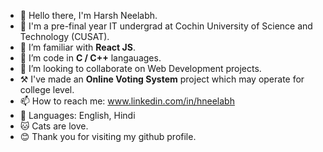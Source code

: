 - 👋 Hello there, I'm Harsh Neelabh.
- 🏫 I'm a pre-final year IT undergrad at Cochin University of Science and Technology (CUSAT).
- 🌱 I’m familiar with **React JS**.
- 🔭 I’m code in **C / C++** langauages.
- 👯 I’m looking to collaborate on Web Development projects.
- ⚒️ I've made an **Online Voting System** project which may operate for college level.
- 📫 How to reach me: www.linkedin.com/in/hneelabh
- 🦉 Languages: English, Hindi
- 🐱 Cats are love.
- 😊 Thank you for visiting my github profile.
